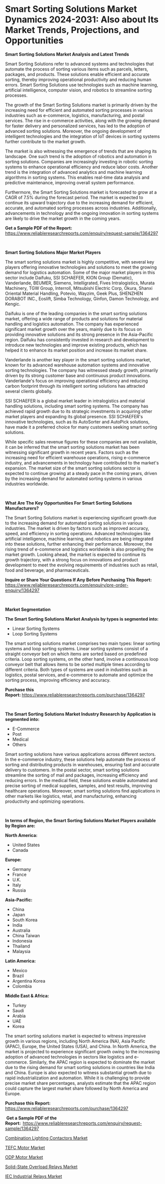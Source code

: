 <p><h1>Smart Sorting Solutions Market Dynamics 2024-2031: Also about Its Market Trends, Projections, and Opportunities</h1></p><p><strong>Smart Sorting Solutions Market Analysis and Latest Trends</strong></p>
<p><p>Smart Sorting Solutions refer to advanced systems and technologies that automate the process of sorting various items such as parcels, letters, packages, and products. These solutions enable efficient and accurate sorting, thereby improving operational productivity and reducing human errors. Smart Sorting Solutions use technologies such as machine learning, artificial intelligence, computer vision, and robotics to streamline sorting processes.</p><p>The growth of the Smart Sorting Solutions market is primarily driven by the increasing need for efficient and automated sorting processes in various industries such as e-commerce, logistics, manufacturing, and postal services. The rise in e-commerce activities, along with the growing demand for faster delivery and personalized services, has led to the adoption of advanced sorting solutions. Moreover, the ongoing development of intelligent technologies and the integration of IoT devices in sorting systems further contribute to the market growth.</p><p>The market is also witnessing the emergence of trends that are shaping its landscape. One such trend is the adoption of robotics and automation in sorting solutions. Companies are increasingly investing in robotic sorting systems to enhance operational efficiency and reduce labor costs. Another trend is the integration of advanced analytics and machine learning algorithms in sorting systems. This enables real-time data analysis and predictive maintenance, improving overall system performance.</p><p>Furthermore, the Smart Sorting Solutions market is forecasted to grow at a CAGR of 7.5% during the forecast period. The market is expected to continue its upward trajectory due to the increasing demand for efficient, accurate, and automated sorting processes across industries. Additionally, advancements in technology and the ongoing innovation in sorting systems are likely to drive the market growth in the coming years.</p></p>
<p><strong>Get a Sample PDF of the Report:&nbsp;</strong> <a href="https://www.reliableresearchreports.com/enquiry/request-sample/1364297">https://www.reliableresearchreports.com/enquiry/request-sample/1364297</a></p>
<p>&nbsp;</p>
<p><strong>Smart Sorting Solutions Major Market Players</strong></p>
<p><p>The smart sorting solutions market is highly competitive, with several key players offering innovative technologies and solutions to meet the growing demand for logistics automation. Some of the major market players in this sector include Daifuku, SSI SCHAEFER, KION Group (Dematic), Vanderlande, BEUMER, Siemens, Intelligrated, Fives Intralogistics, Murata Machinery, TGW Group, Interroll, Mitsubishi Electric Corp, Okura, Shanxi Oriental Material Handling, Potevio, Wayzim, Geek Plus, SHENZHEN DORABOT INC., Eoslift, Simba Technology, Ginfon, Damon Technology, and Kengic.</p><p>Daifuku is one of the leading companies in the smart sorting solutions market, offering a wide range of products and solutions for material handling and logistics automation. The company has experienced significant market growth over the years, mainly due to its focus on providing innovative solutions and its strong presence in the Asia-Pacific region. Daifuku has consistently invested in research and development to introduce new technologies and improve existing products, which has helped it to enhance its market position and increase its market share.</p><p>Vanderlande is another key player in the smart sorting solutions market, known for its advanced warehouse automation systems and innovative sorting technologies. The company has witnessed steady growth, primarily driven by its strong customer base and continuous product innovations. Vanderlande's focus on improving operational efficiency and reducing carbon footprint through its intelligent sorting solutions has attracted several clients globally.</p><p>SSI SCHAEFER is a global market leader in intralogistics and material handling solutions, including smart sorting systems. The company has achieved rapid growth due to its strategic investments in acquiring other market players and expanding its global presence. SSI SCHAEFER's innovative technologies, such as its AutoSorter and AutoPick solutions, have made it a preferred choice for many customers seeking smart sorting solutions.</p><p>While specific sales revenue figures for these companies are not available, it can be inferred that the smart sorting solutions market has been witnessing significant growth in recent years. Factors such as the increasing need for efficient warehouse operations, rising e-commerce industry, and advancements in technology have contributed to the market's expansion. The market size of the smart sorting solutions sector is expected to continue growing at a steady pace in the coming years, driven by the increasing demand for automated sorting systems in various industries worldwide.</p></p>
<p>&nbsp;</p>
<p><strong>What Are The Key Opportunities For Smart Sorting Solutions Manufacturers?</strong></p>
<p><p>The Smart Sorting Solutions market is experiencing significant growth due to the increasing demand for automated sorting solutions in various industries. The market is driven by factors such as improved accuracy, speed, and efficiency in sorting operations. Advanced technologies like artificial intelligence, machine learning, and robotics are being integrated into these solutions, further enhancing their performance. Moreover, the rising trend of e-commerce and logistics worldwide is also propelling the market growth. Looking ahead, the market is expected to continue its growth trajectory, with a strong focus on innovations and product development to meet the evolving requirements of industries such as retail, food and beverage, and pharmaceuticals.</p></p>
<p><strong>Inquire or Share Your Questions If Any Before Purchasing This Report:</strong> <a href="https://www.reliableresearchreports.com/enquiry/pre-order-enquiry/1364297">https://www.reliableresearchreports.com/enquiry/pre-order-enquiry/1364297</a></p>
<p>&nbsp;</p>
<p><strong>Market Segmentation</strong></p>
<p><strong>The Smart Sorting Solutions Market Analysis by types is segmented into:</strong></p>
<p><ul><li>Linear Sorting Systems</li><li>Loop Sorting Systems</li></ul></p>
<p><p>The smart sorting solutions market comprises two main types: linear sorting systems and loop sorting systems. Linear sorting systems consist of a straight conveyor belt on which items are sorted based on predefined criteria. Loop sorting systems, on the other hand, involve a continuous loop conveyor belt that allows items to be sorted multiple times according to different criteria. Both types of systems are used in industries such as logistics, postal services, and e-commerce to automate and optimize the sorting process, improving efficiency and accuracy.</p></p>
<p><strong>Purchase this Report:&nbsp;</strong><a href="https://www.reliableresearchreports.com/purchase/1364297">https://www.reliableresearchreports.com/purchase/1364297</a></p>
<p>&nbsp;</p>
<p><strong>The Smart Sorting Solutions Market Industry Research by Application is segmented into:</strong></p>
<p><ul><li>E-Commerce</li><li>Post</li><li>Medical</li><li>Others</li></ul></p>
<p><p>Smart sorting solutions have various applications across different sectors. In the e-commerce industry, these solutions help automate the process of sorting and distributing products in warehouses, ensuring fast and accurate delivery to customers. In the postal sector, smart sorting solutions streamline the sorting of mail and packages, increasing efficiency and reducing errors. In the medical field, these solutions enable automated and precise sorting of medical supplies, samples, and test results, improving healthcare operations. Moreover, smart sorting solutions find applications in other markets like logistics, retail, and manufacturing, enhancing productivity and optimizing operations.</p></p>
<p>&nbsp;</p>
<p><strong>In terms of Region, the Smart Sorting Solutions Market Players available by Region are:</strong></p>
<p>
    <p> <strong> North America: </strong>
        <ul>
            <li>United States</li>
            <li>Canada</li>
        </ul>
        </p> 
    <p> <strong> Europe: </strong>
        <ul>
            <li>Germany</li>
            <li>France</li>
            <li>U.K.</li>
            <li>Italy</li>
            <li>Russia</li>
        </ul>
        </p> 
    <p> <strong> Asia-Pacific: </strong>
        <ul>
            <li>China</li>
            <li>Japan</li>
            <li>South Korea</li>
            <li>India</li>
            <li>Australia</li>
            <li>China Taiwan</li>
            <li>Indonesia</li>
            <li>Thailand</li>
            <li>Malaysia</li>
        </ul>
        </p> 
    <p> <strong> Latin America: </strong>
        <ul>
            <li>Mexico</li>
            <li>Brazil</li>
            <li>Argentina Korea</li>
            <li>Colombia</li>
        </ul>
        </p> 
    <p> <strong> Middle East & Africa: </strong>
        <ul>
            <li>Turkey</li>
            <li>Saudi</li>
            <li>Arabia</li>
            <li>UAE</li>
            <li>Korea</li>
        </ul>
    </p>
    </p>
<p><p>The smart sorting solutions market is expected to witness impressive growth in various regions, including North America (NA), Asia Pacific (APAC), Europe, the United States (USA), and China. In North America, the market is projected to experience significant growth owing to the increasing adoption of advanced technologies in sectors like logistics and e-commerce. Similarly, the APAC region is expected to dominate the market due to the rising demand for smart sorting solutions in countries like India and China. Europe is also expected to witness substantial growth due to rapid industrialization and automation. While it is challenging to provide precise market share percentages, analysts estimate that the APAC region could capture the largest market share followed by North America and Europe.</p></p>
<p><strong>Purchase this Report: </strong><a href="https://www.reliableresearchreports.com/purchase/1364297">https://www.reliableresearchreports.com/purchase/1364297</a></p>
<p>&nbsp;<strong>Get a Sample PDF of the Report:&nbsp;&nbsp;</strong><a href="https://www.reliableresearchreports.com/enquiry/request-sample/1364297">https://www.reliableresearchreports.com/enquiry/request-sample/1364297</a></p>
<p><strong></strong></p>
<p><p><a href="https://medium.com/@fionabuckland777/analyzing-combination-lighting-contactors-market-global-industry-perspective-and-forecast-2024-to-e4b14719664a">Combination Lighting Contactors Market</a></p><p><a href="https://medium.com/@fionabuckland777/tefc-motor-market-trends-and-market-analysis-forecasted-for-period-2024-2031-d0a717c6586e">TEFC Motor Market</a></p><p><a href="https://medium.com/@fionabuckland777/odp-motor-market-report-reveals-the-latest-trends-and-growth-opportunities-of-this-market-27f2925e7e4f">ODP Motor Market</a></p><p><a href="https://medium.com/@fionabuckland777/solid-state-overload-relays-market-outlook-industry-overview-and-forecast-2024-to-2031-f4ec318cf3d9">Solid-State Overload Relays Market</a></p><p><a href="https://medium.com/@fionabuckland777/iec-industrial-relays-market-insights-into-market-cagr-market-trends-and-growth-strategies-1591f58435fe">IEC Industrial Relays Market</a></p></p>